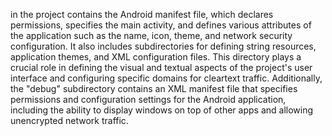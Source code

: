 in the project contains the Android manifest file, which declares permissions, specifies the main activity, and defines various attributes of the application such as the name, icon, theme, and network security configuration. It also includes subdirectories for defining string resources, application themes, and XML configuration files. This directory plays a crucial role in defining the visual and textual aspects of the project's user interface and configuring specific domains for cleartext traffic. Additionally, the "debug" subdirectory contains an XML manifest file that specifies permissions and configuration settings for the Android application, including the ability to display windows on top of other apps and allowing unencrypted network traffic.